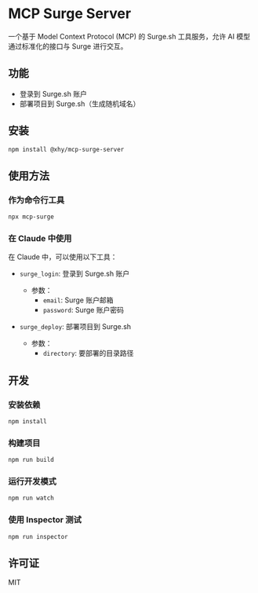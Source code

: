 # MCP Surge Server

一个基于 Model Context Protocol (MCP) 的 Surge.sh 工具服务，允许 AI 模型通过标准化的接口与 Surge 进行交互。

## 功能

- 登录到 Surge.sh 账户
- 部署项目到 Surge.sh（生成随机域名）

## 安装

```bash
npm install @xhy/mcp-surge-server
```

## 使用方法

### 作为命令行工具

```bash
npx mcp-surge
```

### 在 Claude 中使用

在 Claude 中，可以使用以下工具：

- `surge_login`: 登录到 Surge.sh 账户
  - 参数：
    - `email`: Surge 账户邮箱
    - `password`: Surge 账户密码

- `surge_deploy`: 部署项目到 Surge.sh
  - 参数：
    - `directory`: 要部署的目录路径

## 开发

### 安装依赖

```bash
npm install
```

### 构建项目

```bash
npm run build
```

### 运行开发模式

```bash
npm run watch
```

### 使用 Inspector 测试

```bash
npm run inspector
```

## 许可证

MIT 
